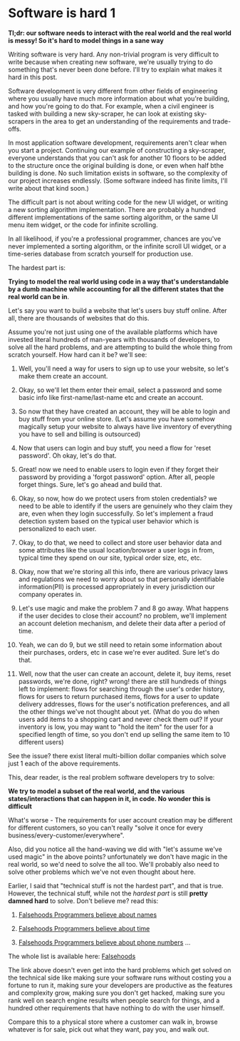 # Software is hard 1

**Tl;dr: our software needs to interact with the real world and the real
world is messy! So it's hard to model things in a sane way**

Writing software is very hard. Any non-trivial program is very difficult to write
because when creating new software, we're usually trying to do something
that's never been done before. I'll try to explain what makes it hard in this
post.

Software development is very different from other fields of engineering where
you usually have much more information about what you're building, and how you're
going to do that. For example, when a civil engineer is tasked with building a
new sky-scraper, he can look at existing sky-scrapers in the area to get
an understanding of the requirements and trade-offs.

In most application software development, requirements aren't clear
when you start a project. Continuing our example of constructing a
sky-scraper, everyone understands that you can't ask for another
10 floors to be added to the structure once the original building is
done, or even when half bthe building is done. No such limitation exists
in software, so the complexity of our project increases endlessly.
(Some software indeed has finite limits, I'll write about
that kind soon.)

The difficult part is not about writing code for the new UI widget, or
writing a new sorting algorithm implementation. There are probably a
hundred different implementations of the same sorting algorithm, or the
same UI menu item widget, or the code for infinite scrolling.

In all likelihood, if you're a professional programmer, chances are
you've never implemented a sorting algorithm, or the infinite scroll UI
widget, or a time-series database from scratch yourself for production use.

The hardest part is:

**Trying to model the real world using code in a way that's
understandable by a dumb machine while accounting for all the different states
that the real world can be in**.

Let's say you want to build a website that let's users buy stuff online.
After all, there are thousands of websites that do this.

Assume you're not just using one of the available platforms which have
invested literal hundreds of man-years with thousands of developers, to solve
all the hard problems, and are attempting to build the whole thing from scratch
yourself. How hard can it be? we'll see:

1. Well, you'll need a way for users to sign up to use your website, so
let's make them create an account.

2. Okay, so we'll let them enter their email, select a password and some basic
info like first-name/last-name etc and create an account.

3. So now that they have created an account, they will be able to login and buy
stuff from your online store. (Let's assume you have somehow magically setup your
website to always have live inventory of everything you have to sell and
billing is outsourced)

4. Now that users can login and buy stuff, you need a flow for 'reset password'.
Oh okay, let's do that.

5. Great! now we need to enable users to login even if they forget their
password by providing a 'forgot password' option. After all, people forget things.
Sure, let's go ahead and build that.

6. Okay, so now, how do we protect users from stolen credentials? we need
to be able to identify if the users are genuinely who they claim they are, even
when they login successfully. So let's implement a fraud detection system
based on the typical user behavior which is personalized to each user.

7. Okay, to do that, we need to collect and store user behavior data and some
attributes like the usual location/browser a user logs in from, typical time
they spend on our site, typical order size, etc, etc.

8. Okay, now that we're storing all this info, there are various privacy laws and
regulations we need to worry about so that personally identifiable
information(PII) is processed appropriately in every jurisdiction our company
operates in.

9. Let's use magic and make the problem 7 and 8 go away. What happens if the
user decides to close their account? no problem, we'll implement an account
deletion mechanism, and delete their data after a period of time.

10. Yeah, we can do 9, but we still need to retain some information about
their purchases, orders, etc in case we're ever audited. Sure let's do that.

11. Well, now that the user can create an account, delete it, buy items,
reset passwords, we're done, right? wrong! there are still hundreds of things
left to implement: flows for searching through the user's order history,
flows for users to return purchased items, flows for a user to update delivery
addresses, flows for the user's notification preferences, and all the other
things we've not thought about yet. (What do you do when users add items to a
shopping cart and never check them out? If your inventory is low, you may want
to "hold the item" for the user for a specified length of time, so you don't
end up selling the same item to 10 different users)

See the issue? there exist literal multi-billion dollar companies which solve
just 1 each of the above requirements.

This, dear reader, is the real problem software developers try to solve:

**We try to model a subset of the real world, and the various
states/interactions that can happen in it, in code. No wonder this is difficult**

What's worse - The requirements for user account creation may be different for
different customers, so you can't really "solve it once for every
business/every-customer/everywhere".

Also, did you notice all the hand-waving we did with "let's assume we've
used magic" in the above points? unfortunately we don't have magic in the real
world, so we'd need to solve the all too. We'll probably also need to solve
other problems which we've not even thought about here.

Earlier, I said that "technical stuff is not the hardest part", and that is true.
However, the technical stuff, while not the *hardest part* is still
**pretty damned hard** to solve. Don't believe me? read this:

1. [Falsehoods Programmers believe about names](https://www.kalzumeus.com/2010/06/17/falsehoods-programmers-believe-about-names/)

2. [Falsehoods Programmers believe about time](https://infiniteundo.com/post/25326999628/falsehoods-programmers-believe-about-time)

3. [Falsehoods Programmers believe about phone numbers](https://github.com/google/libphonenumber/blob/master/FALSEHOODS.md#falsehoods-programmers-believe-about-phone-numbers)
...

The whole list is available here: [Falsehoods](https://github.com/kdeldycke/awesome-falsehood)

The link above doesn't even get into the hard problems which get solved
on the technical side like making sure your software runs without costing you a
fortune to run it, making sure your developers are productive as the features
and complexity grow, making sure you don't get hacked, making sure you rank
well on search engine results when people search for things, and a hundred other
requirements that have nothing to do with the user himself.

Compare this to a physical store where a customer can walk in, browse whatever
is for sale, pick out what they want, pay you, and walk out.
